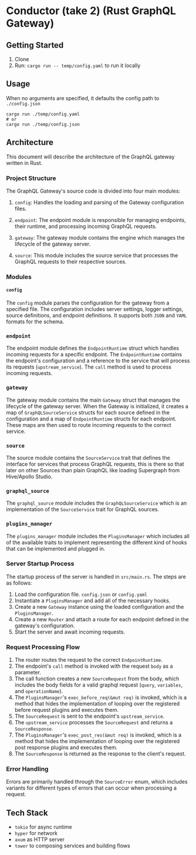 # Conductor (take 2) (Rust GraphQL Gateway)


## Getting Started

1. Clone
2. Run: `cargo run -- temp/config.yaml` to run it locally


## Usage

When no arguments are specified, it defaults the config path to `./config.json`
```
cargo run ./temp/config.yaml
# or
cargo run ./temp/config.json
```

## Architecture

This document will describe the architecture of the GraphQL gateway written in Rust.

### Project Structure

The GraphQL Gateway's source code is divided into four main modules:

1. `config`: Handles the loading and parsing of the Gateway configuration files.

2. `endpoint`: The endpoint module is responsible for managing endpoints, their runtime, and processing incoming GraphQL requests.

3. `gateway`: The gateway module contains the engine which manages the lifecycle of the gateway server.

4. `source`: This module includes the source service that processes the GraphQL requests to their respective sources.


### Modules

#### `config`

The `config` module parses the configuration for the gateway from a specified file. The configuration includes server settings, logger settings, source definitions, and endpoint definitions. It supports both `JSON` and `YAML` formats for the schema.

### `endpoint`

The endpoint module defines the `EndpointRuntime` struct which handles incoming requests for a specific endpoint. The `EndpointRuntime` contains the endpoint's configuration and a reference to the service that will process its requests (`upstream_service`). The `call` method is used to process incoming requests.


### `gateway`

The gateway module contains the main `Gateway` struct that manages the lifecycle of the gateway server. When the Gateway is initialized, it creates a map of `GraphQLSourceService` structs for each source defined in the configuration and a map of `EndpointRuntime` structs for each endpoint. These maps are then used to route incoming requests to the correct service.

### `source`

The source module contains the `SourceService` trait that defines the interface for services that process GraphQL requests, this is there so that later on other Sources than plain GraphQL like loading Supergraph from Hive/Apollo Studio.


### `graphql_source`

The `graphql_source` module includes the `GraphQLSourceService` which is an implementation of the `SourceService` trait for GraphQL sources.

### `plugins_manager`

The `plugins_manager` module includes the `PluginsManager` which includes all of the available traits to implement representing the different kind of hooks that can be implemented and plugged in.


### Server Startup Process

The startup process of the server is handled in `src/main.rs`. The steps are as follows:

1. Load the configuration file. `config.json` or `config.yaml`
2. Instantiate a `PluginsManager` and add all of the necessary hooks.
3. Create a new `Gateway` instance using the loaded configuration and the `PluginsManager`.
4. Create a new `Router` and attach a route for each endpoint defined in the gateway's configuration.
5. Start the server and await incoming requests.

### Request Processing Flow

1. The router routes the request to the correct `EndpointRuntime`.
2. The endpoint's `call` method is invoked with the request `body` as a parameter.
3. The call function creates a new `SourceRequest` from the body, which includes the body fields for a valid graphql request (`query`, `variables`, and `operationName`).
4. The `PluginsManager`'s `exec_before_req(&mut req)` is invoked, which is a method that hides the implementation of looping over the registered before request plugins and executes them.
5. The `SourceRequest` is sent to the endpoint's `upstream_service`.
6. The `upstream_service` processes the `SourceRequest` and returns a `SourceResponse`.
7. The `PluginsManager`'s `exec_post_res(&mut req)` is invoked, which is a method that hides the implementation of looping over the registered post response plugins and executes them.
8. The `SourceResponse` is returned as the response to the client's request.

### Error Handling

Errors are primarily handled through the `SourceError` enum, which includes variants for different types of errors that can occur when processing a request.


## Tech Stack

- `tokio` for async runtime
- `hyper` for network
- `axum` as HTTP server
- `tower` to composing services and building flows
